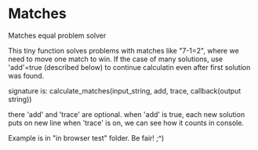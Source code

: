# Matches
Matches equal problem solver

This tiny function solves problems with matches like "7-1=2", where we need to move one match to win.
If the case of many solutions, use 'add'=true (described below) to continue calculatin even after first solution was found.

signature is: calculate_matches(input_string, add, trace, callback(output string))

there 'add' and 'trace' are optional.
when 'add' is true, each new solution puts on new line
when 'trace' is on, we can see how it counts in console.

Example is in "in browser test" folder. Be fair! ;^)
